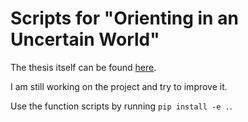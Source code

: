 # Scripts for "Orienting in an Uncertain World"

The thesis itself can be found [here](https://libstore.ugent.be/fulltxt/RUG01/003/012/331/RUG01-003012331_2021_0001_AC.pdf).

I am still working on the project and try to improve it.

Use the function scripts by running `pip install -e .`.